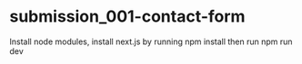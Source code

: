 # submission_001-contact-form

Install node modules, install next.js by running npm install then run npm run dev
